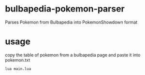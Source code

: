 # bulbapedia-pokemon-parser
Parses Pokemon from Bulbapedia into PokemonShowdown format

# usage
copy the table of pokemon from a bulbapedia page and paste it into pokemon.txt
```shell
lua main.lua
```

